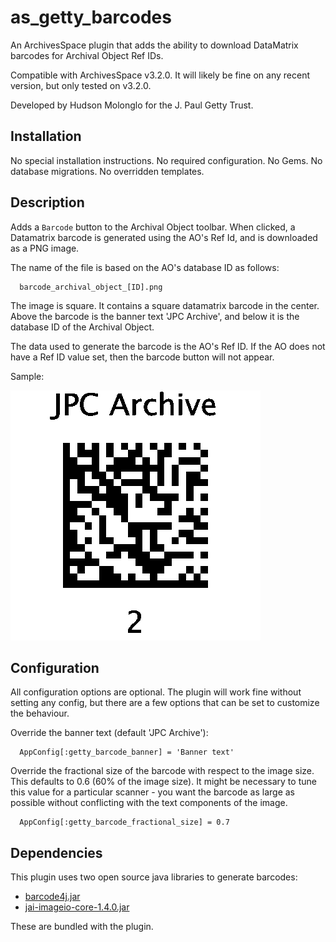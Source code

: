 # as_getty_barcodes

An ArchivesSpace plugin that adds the ability to download DataMatrix
barcodes for Archival Object Ref IDs.

Compatible with ArchivesSpace v3.2.0. It will likely be fine on any
recent version, but only tested on v3.2.0.

Developed by Hudson Molonglo for the J. Paul Getty Trust.


## Installation

No special installation instructions.
No required configuration.
No Gems.
No database migrations.
No overridden templates.


## Description

Adds a `Barcode` button to the Archival Object toolbar. When clicked, a
Datamatrix barcode is generated using the AO's Ref Id, and is downloaded as a
PNG image.

The name of the file is based on the AO's database ID
as follows:
```
  barcode_archival_object_[ID].png
```

The image is square. It contains a square datamatrix barcode in the center.
Above the barcode is the banner text 'JPC Archive', and below it is the
database ID of the Archival Object.

The data used to generate the barcode is the AO's Ref ID. If the AO does not
have a Ref ID value set, then the barcode button will not appear.

Sample:

![Barcode sample](samples/barcode_archival_object_2.png)


## Configuration

All configuration options are optional. The plugin will work fine without
setting any config, but there are a few options that can be set to customize
the behaviour.

Override the banner text (default 'JPC Archive'):
```
  AppConfig[:getty_barcode_banner] = 'Banner text'
```

Override the fractional size of the barcode with respect to the image size.
This defaults to 0.6 (60% of the image size). It might be necessary to tune
this value for a particular scanner - you want the barcode as large as possible
without conflicting with the text components of the image.
```
  AppConfig[:getty_barcode_fractional_size] = 0.7
```


## Dependencies

This plugin uses two open source java libraries to generate barcodes:
  - [barcode4j.jar](https://barcode4j.sourceforge.net/)
  - [jai-imageio-core-1.4.0.jar](https://mvnrepository.com/artifact/com.github.jai-imageio/jai-imageio-core)

These are bundled with the plugin.
